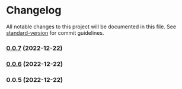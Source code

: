 # Changelog

All notable changes to this project will be documented in this file. See [standard-version](https://github.com/conventional-changelog/standard-version) for commit guidelines.

### [0.0.7](https://github.com/pHouse-Productions/phouse-parser/compare/v0.0.6...v0.0.7) (2022-12-22)

### [0.0.6](https://github.com/pHouse-Productions/phouse-parser/compare/v0.0.5...v0.0.6) (2022-12-22)

### 0.0.5 (2022-12-22)
